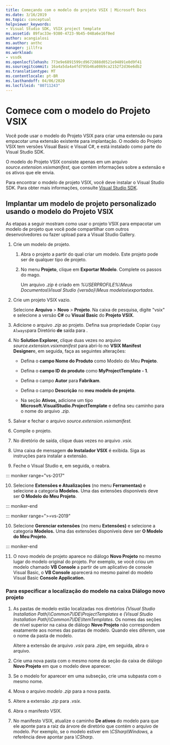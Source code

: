 ```yaml
---
title: Começando com o modelo do projeto VSIX | Microsoft Docs
ms.date: 3/16/2019
ms.topic: conceptual
helpviewer_keywords:
- Visual Studio SDK, VSIX project template
ms.assetid: 89fac33e-9380-4723-9b45-048a6e16f0ed
author: acangialosi
ms.author: anthc
manager: jillfra
ms.workload:
- vssdk
ms.openlocfilehash: 773e9e6891599cd9672888d0521e94891e0d9f41
ms.sourcegitcommit: 16a4a5da4a4fd795b46a0869ca2152f2d36e6db2
ms.translationtype: MT
ms.contentlocale: pt-BR
ms.lasthandoff: 04/06/2020
ms.locfileid: "80711243"
---
```

# <a name="get-started-with-the-vsix-project-template"></a>Comece com o modelo do Projeto VSIX

Você pode usar o modelo do Projeto VSIX para criar uma extensão ou para empacotar uma extensão existente para implantação. O modelo do Projeto VSIX tem versões Visual Basic e Visual C#, e está instalado como parte do Visual Studio SDK.

 O modelo do Projeto VSIX consiste apenas em um arquivo *source.extension.vsixmanifest,* que contém informações sobre a extensão e os ativos que ele envia.

 Para encontrar o modelo de projeto VSIX, você deve instalar o Visual Studio SDK. Para obter mais informações, consulte [Visual Studio SDK](../extensibility/visual-studio-sdk.md).

## <a name="deploy-a-custom-project-template-using-the-vsix-project-template"></a>Implantar um modelo de projeto personalizado usando o modelo do Projeto VSIX

 As etapas a seguir mostram como usar o projeto VSIX para empacotar um modelo de projeto que você pode compartilhar com outros desenvolvedores ou fazer upload para a Visual Studio Gallery.

1. Crie um modelo de projeto.

    1. Abra o projeto a partir do qual criar um modelo. Este projeto pode ser de qualquer tipo de projeto.

    2. No menu **Projeto**, clique em **Exportar Modelo**. Complete os passos do mago.

         Um arquivo *.zip* é criado em *%USERPROFILE%\Meus Documentos\Visual Studio {versão}\Meus modelos\\exportados*.

2. Crie um projeto VSIX vazio.

     Selecione **Arquivo** > **Novo** > **Projeto**. Na caixa de pesquisa, digite "vsix" e selecione a versão **C#** ou **Visual Basic** do **Projeto VSIX**.

3. Adicione o arquivo *.zip* ao projeto. Defina sua propriedade Copiar `Copy Always`para Diretório **de** saída para .

4. No **Solution Explorer,** clique duas vezes no arquivo *source.extension.vsixmanifest* para abri-lo no **VSIX Manifest Designer**e, em seguida, faça as seguintes alterações:

    - Defina o **campo Nome do Produto** como Modelo do Meu **Projeto**.

    - Defina o **campo ID do produto** como **MyProjectTemplate - 1**.

    - Defina o campo **Autor** para **Fabrikam**.

    - Defina o campo **Descrição** no **meu modelo de projeto**.

    - Na seção **Ativos,** adicione um tipo **Microsoft.VisualStudio.ProjectTemplate** e defina seu caminho para o nome do arquivo *.zip.*

5. Salvar e fechar o arquivo *source.extension.vsixmanifest.*

6. Compile o projeto.

7. No diretório de saída, clique duas vezes no arquivo *.vsix.*

8. Uma caixa de mensagem **do Instalador VSIX** é exibida. Siga as instruções para instalar a extensão.

9. Feche o Visual Studio e, em seguida, o reabra.

::: moniker range="vs-2017"

10. Selecione **Extensões e Atualizações** (no menu **Ferramentas)** e selecione a categoria **Modelos.** Uma das extensões disponíveis deve ser **O Modelo do Meu Projeto**.

::: moniker-end

::: moniker range=">=vs-2019"

10. Selecione **Gerenciar extensões** (no menu **Extensões)** e selecione a categoria **Modelos.** Uma das extensões disponíveis deve ser **O Modelo do Meu Projeto**.

::: moniker-end

11. O novo modelo de projeto aparece no diálogo **Novo Projeto** no mesmo lugar do modelo original do projeto. Por exemplo, se você criou um modelo chamado **VB Console** a partir de um aplicativo de console Visual Basic, o **VB Console** aparecerá no mesmo painel do modelo Visual Basic **Console Application.**

### <a name="to-specify-the-location-of-the-template-in-the-new-project-dialog-box"></a>Para especificar a localização do modelo na caixa Diálogo novo projeto

1. As pastas de modelo estão localizadas nos diretórios *{Visual Studio Installation Path}\Common7\IDE\ProjectTemplates* e *{Visual Studio Installation Path}\Common7\IDE\ItemTemplates.* Os nomes das seções de nível superior na caixa de diálogo **Novo Projeto** não correspondem exatamente aos nomes das pastas de modelo. Quando eles diferem, use o nome da pasta de modelo.

    Altere a extensão de arquivo *.vsix* para *.zip*e, em seguida, abra o arquivo.

2. Crie uma nova pasta com o mesmo nome da seção da caixa de diálogo **Novo Projeto** em que o modelo deve aparecer.

3. Se o modelo for aparecer em uma subseção, crie uma subpasta com o mesmo nome.

4. Mova o arquivo *modelo .zip* para a nova pasta.

5. Altere a extensão *.zip* para *.vsix*.

6. Abra o manifesto VSIX.

7. No manifesto VSIX, atualize o caminho **De ativos** do modelo para que ele aponte para a raiz da árvore de diretório que contém o arquivo de modelo. Por exemplo, se o modelo estiver em *\CSharp\Windows,* a referência deve apontar para *\CSharp*.

